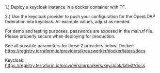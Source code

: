 1.) Deploy a keycloak instance in a docker container with TF.

2.) Use the keycloak provider to push your configuration for the OpenLDAP federation into keycloak. All example values, adjust as needed.

For demo and testing purposes, passwords are exposed in the main.tf file. Please properly secure when deploying for production.

See all possible parameters for these 2 providers below.
Docker:
https://registry.terraform.io/providers/kreuzwerker/docker/latest/docs

Keycloak:
https://registry.terraform.io/providers/mrparkers/keycloak/latest/docs
